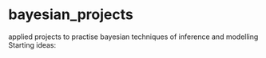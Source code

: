 # bayesian_projects
applied projects to practise bayesian techniques of inference and modelling
Starting ideas:
